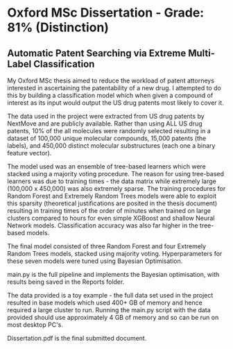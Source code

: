 # Oxford MSc Dissertation - Grade: 81% (Distinction)
## Automatic Patent Searching via Extreme Multi-Label Classification

My Oxford MSc thesis aimed to reduce the workload of patent attorneys
interested in ascertaining the patentability of a new drug. I attempted
to do this by building a classification model which when given a compound
of interest as its input would output the US drug patents most likely
to cover it.

The data used in the project were extracted from US drug patents by NextMove
and are publicly available. Rather than using ALL US drug patents, 10% of the
all molecules were randomly selected resulting in a dataset of 100,000 unique
molecular compounds, 15,000 patents (the labels), and 450,000 distinct molecular
substructures (each one a binary feature vector).

The model used was an ensemble of tree-based learners which were stacked using
a majority voting procedure. The reason for using tree-based learners was due
to training times - the data matrix while extremely large (100,000 x 450,000)
was also extremely sparse. The training procedures for Random Forest and
Extremely Random Trees models were able to exploit this sparsity (theoretical
justifications are posited in the thesis document) resulting in training times
of the order of minutes when trained on large clusters compared to hours for
even simple XGBoost and shallow Neural Network models. Classification accuracy
was also far higher in the tree-based models.

The final model consisted of three Random Forest and four Extremely Random Trees
models, stacked using majority voting. Hyperparameters for these seven models were
tuned using Bayesian Optimisation.

main.py is the full pipeline and implements the Bayesian optimisation, with results
being saved in the Reports folder.

The data provided is a toy example - the full data set used in the project resulted
in base models which used 400+ GB of memory and hence required a large cluster to run.
Running the main.py script with the data provided should use approximately 4 GB of 
memory and so can be run on most desktop PC's.

Dissertation.pdf is the final submitted document.
 


